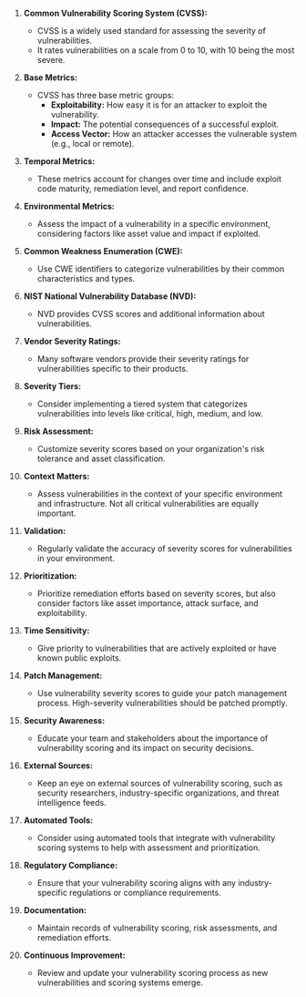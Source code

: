 1. **Common Vulnerability Scoring System (CVSS):**
   - CVSS is a widely used standard for assessing the severity of vulnerabilities.
   - It rates vulnerabilities on a scale from 0 to 10, with 10 being the most severe.

2. **Base Metrics:**
   - CVSS has three base metric groups:
     - **Exploitability:** How easy it is for an attacker to exploit the vulnerability.
     - **Impact:** The potential consequences of a successful exploit.
     - **Access Vector:** How an attacker accesses the vulnerable system (e.g., local or remote).

3. **Temporal Metrics:**
   - These metrics account for changes over time and include exploit code maturity, remediation level, and report confidence.

4. **Environmental Metrics:**
   - Assess the impact of a vulnerability in a specific environment, considering factors like asset value and impact if exploited.

5. **Common Weakness Enumeration (CWE):**
   - Use CWE identifiers to categorize vulnerabilities by their common characteristics and types.

6. **NIST National Vulnerability Database (NVD):**
   - NVD provides CVSS scores and additional information about vulnerabilities.

7. **Vendor Severity Ratings:**
   - Many software vendors provide their severity ratings for vulnerabilities specific to their products.

8. **Severity Tiers:**
   - Consider implementing a tiered system that categorizes vulnerabilities into levels like critical, high, medium, and low.

9. **Risk Assessment:**
   - Customize severity scores based on your organization's risk tolerance and asset classification.

10. **Context Matters:**
    - Assess vulnerabilities in the context of your specific environment and infrastructure. Not all critical vulnerabilities are equally important.

11. **Validation:**
    - Regularly validate the accuracy of severity scores for vulnerabilities in your environment.

12. **Prioritization:**
    - Prioritize remediation efforts based on severity scores, but also consider factors like asset importance, attack surface, and exploitability.

13. **Time Sensitivity:**
    - Give priority to vulnerabilities that are actively exploited or have known public exploits.

14. **Patch Management:**
    - Use vulnerability severity scores to guide your patch management process. High-severity vulnerabilities should be patched promptly.

15. **Security Awareness:**
    - Educate your team and stakeholders about the importance of vulnerability scoring and its impact on security decisions.

16. **External Sources:**
    - Keep an eye on external sources of vulnerability scoring, such as security researchers, industry-specific organizations, and threat intelligence feeds.

17. **Automated Tools:**
    - Consider using automated tools that integrate with vulnerability scoring systems to help with assessment and prioritization.

18. **Regulatory Compliance:**
    - Ensure that your vulnerability scoring aligns with any industry-specific regulations or compliance requirements.

19. **Documentation:**
    - Maintain records of vulnerability scoring, risk assessments, and remediation efforts.

20. **Continuous Improvement:**
    - Review and update your vulnerability scoring process as new vulnerabilities and scoring systems emerge.
